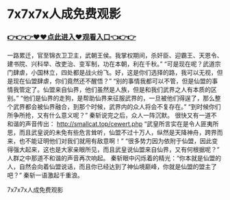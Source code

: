 # 7x7x7x人成免费观影

### <a href="https://github.com/baofx/laka/issues/1">👉👉👉♥♥点此进入♥观看入口👈👉👉</a>
一路累迁，官至锦衣卫卫主，武朝王侯。我掌权期间，杀奸臣、迎霸王、天恩令、建书院、兴科举、改吏治、变军制，功在本朝，利在千秋。”
    “可是现在呢？武道宗门肆虐，小国林立，四处都是战火纷飞。好，这是你们选择的路，我可以无视，但是现在仙盟肆虐，你们竟然还不醒悟？”
    “别的事情我都可以不管，但是仙盟的事情我管定了。仙盟来自仙界，他们虽然是人族，但是和我们武界之人有本质的区别。”
    “他们是仙界的走狗，是帮助仙界来征服武界的，一旦被他们得逞了，那么整个武界都会被仙界融合，到那个时候，武界内的众人将会不复存在。”
    “到时候你们所争所抢，又有什么意义呢？”
    秦斩说完之后，众人一阵沉默。
    很快又有一道不和谐的声音传出：
    http://smallcat.top/cewert.php
    “武皇所言实在是令人匪夷所思，而且武皇说的未免有些危言耸听，仙盟不过十万人，纵然是天降神舟，跨界而来，也不能证明他们对我们就用有敌意啊！”
    “很多势力因为依附于仙盟，因此变得强大起来，这也是大家亲眼所见，而且武皇说仙盟来自仙界，又有何根据呢？”
    人群之中那道不和谐的声音再次响起。
    秦斩眼中闪烁着的精光：“你本就是仙盟的人，自然会向着仙盟说话，而且你已经达到了神仙境巅峰，你就是仙盟的盟主了吧？”
    秦斩一语激起千重浪。

7x7x7x人成免费观影
